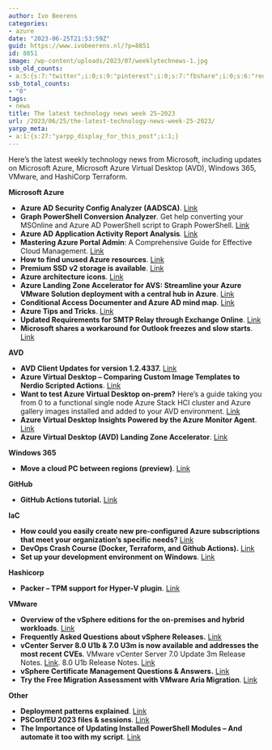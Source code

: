 ```yaml
---
author: Ivo Beerens
categories:
- azure
date: "2023-06-25T21:53:59Z"
guid: https://www.ivobeerens.nl/?p=8851
id: 8851
image: /wp-content/uploads/2023/07/weeklytechnews-1.jpg
ssb_old_counts:
- a:5:{s:7:"twitter";i:0;s:9:"pinterest";i:0;s:7:"fbshare";i:0;s:6:"reddit";i:0;s:6:"tumblr";N;}
ssb_total_counts:
- "0"
tags:
- news
title: The latest technology news week 25–2023
url: /2023/06/25/the-latest-technology-news-week-25-2023/
yarpp_meta:
- a:1:{s:27:"yarpp_display_for_this_post";i:1;}
---
```


Here’s the latest weekly technology news from Microsoft, including updates on Microsoft Azure, Microsoft Azure Virtual Desktop (AVD), Windows 365, VMware, and HashiCorp Terraform.

**Microsoft Azure**

- **Azure AD Security Config Analyzer (AADSCA)**. [Link](https://github.com/Cloud-Architekt/AzureAD-Attack-Defense/blob/main/AADSecurityConfigAnalyzer.md)
- **Graph PowerShell Conversion Analyzer**. Get help converting your MSOnline and Azure AD PowerShell script to Graph PowerShell. [Link](https://graphpowershell.merill.net/)
- **Azure AD Application Activity Report Analysis**. [Link](https://blog.sonnes.cloud/azure-ad-application-activity-report-analysis/)
- **Mastering Azure Portal Admin**: A Comprehensive Guide for Effective Cloud Management. [Link](https://techcommunity.microsoft.com/t5/educator-developer-blog/mastering-azure-portal-admin-a-comprehensive-guide-for-effective/ba-p/3800209?WT.mc_id=DT-MVP-5001664)
- **How to find unused Azure resources**. [Link](https://andrewmatveychuk.com/how-to-find-unused-or-orphan-resources-in-azure/)
- **Premium SSD v2 storage is available**. [Link](https://learn.microsoft.com/en-us/azure/virtual-machines/disks-types#premium-ssd-v2)
- **Azure architecture icons**. [Link](https://learn.microsoft.com/en-us/azure/architecture/icons/)
- **Azure Landing Zone Accelerator for AVS: Streamline your Azure VMware Solution deployment with a central hub in Azure**. [Link](https://techcommunity.microsoft.com/t5/itops-talk-blog/azure-landing-zone-accelerator-for-avs-using-a-central-hub-in/ba-p/3852334?WT.mc_id=DT-MVP-5001664)
- **Conditional Access Documenter and Azure AD mind map**. [Link](https://idpowertoys.com/)
- **Azure Tips and Tricks**. [Link](https://microsoft.github.io/AzureTipsAndTricks/)
- **Updated Requirements for SMTP Relay through Exchange Online**. [Link](https://techcommunity.microsoft.com/t5/exchange-team-blog/updated-requirements-for-smtp-relay-through-exchange-online/ba-p/3851357?WT.mc_id=DT-MVP-5001664)
- **Microsoft shares a workaround for Outlook freezes and slow starts**. [Link](https://www.bleepingcomputer.com/news/microsoft/microsoft-shares-workaround-for-outlook-freezes-slow-starts/)

**AVD**

- **AVD Client Updates for version 1.2.4337.** [Link](https://learn.microsoft.com/en-us/azure/virtual-desktop/whats-new-client-windows)
- **Azure Virtual Desktop – Comparing Custom Image Templates to Nerdio Scripted Actions**. [Link](https://www.linkedin.com/feed/update/urn:li:activity:7077195545009606656/?updateEntityUrn=urn%3Ali%3Afs_feedUpdate%3A%28V2%2Curn%3Ali%3Aactivity%3A7077195545009606656%29)
- **Want to test Azure Virtual Desktop on-prem?** Here’s a guide taking you from 0 to a functional single node Azure Stack HCI cluster and Azure gallery images installed and added to your AVD environment. [Link](https://virtualbrat.com/2023/06/20/want-to-test-azure-virtual-desktop-on-prem-heres-a-guide-taking-you-from-0-to-a-functional-single-node-azure-stack-hci-cluster-and-azure-gallery-images-installed-and-added-to-your-avd-environment/)
- **Azure Virtual Desktop Insights Powered by the Azure Monitor Agent**. [Link](https://azure.microsoft.com/en-us/updates/public-preview-azure-virtual-desktop-insights-powered-by-the-azure-monitor-agent/?utm_source=linkedin&utm_medium=social&utm_campaign=intelligink&utm_content=articles)
- **Azure Virtual Desktop (AVD) Landing Zone Accelerator**. [Link](https://github.com/Azure/avdaccelerator/tree/main)

**Windows 365**

- **Move a cloud PC between regions (preview)**. [Link](https://learn.microsoft.com/en-us/windows-365/enterprise/move-cloud-pc)

**GitHub**

- **GitHub Actions tutorial.** [Link](https://github.com/padok-team/github-actions-tutorial)

**IaC**

- **How could you easily create new pre-configured Azure subscriptions that meet your organization’s specific needs?** [Link](https://thecloudmarathoner.com/index.php/2023/06/22/how-could-you-easily-create-new-pre-configured-%f0%9f%9a%80-azure-subscriptions-that-meet-your-organizations-specific-needs-%e2%81%89-%f0%9f%a4%94/)
- **DevOps Crash Course (Docker, Terraform, and Github Actions).** [Link](https://www.youtube.com/watch?v=OXE2a8dqIAI)
- **Set up your development environment on Windows**. [Link](https://learn.microsoft.com/en-us/windows/dev-environment/)

**Hashicorp**

- **Packer – TPM support for Hyper-V plugin**. [Link](https://github.com/hashicorp/packer-plugin-hyperv/pull/56#issuecomment-1605809680)

**VMware**

- **Overview of the vSphere editions for the on-premises and hybrid workloads**. [Link](https://www.vmware.com/content/dam/digitalmarketing/vmware/en/pdf/docs/vmw-datasheet-vsphere-product-line-comparison.pdf)
- **Frequently Asked Questions about vSphere Releases.** [Link](https://core.vmware.com/resource/frequently-asked-questions-about-vsphere-releases)
- **vCenter Server 8.0 U1b &amp; 7.0 U3m is now available and addresses the most recent CVEs**. VMware vCenter Server 7.0 Update 3m Release Notes. [Link](https://docs.vmware.com/en/VMware-vSphere/7.0/rn/vsphere-vcenter-server-70u3m-release-notes/index.html). 8.0 U1b Release Notes. [Link](https://docs.vmware.com/en/VMware-vSphere/8.0/rn/vsphere-vcenter-server-80u1b-release-notes/index.html)
- **vSphere Certificate Management Questions &amp; Answers.** [Link](https://core.vmware.com/vsphere-certificate-management-questions-answers)
- **Try the Free Migration Assessment with VMware Aria Migration**. [Link](https://angrysysops.com/2023/06/21/try-the-free-migration-assessment-with-vmware-aria-migration/)

**Other**

- **Deployment patterns explained**. [Link](https://newsletter.techworld-with-milan.com/p/what-are-deployment-patterns)
- **PSConfEU 2023 files &amp; sessions**. [Link](https://github.com/Psconfeu/2023)
- **The Importance of Updating Installed PowerShell Modules – And automate it too with my script**. [Link](https://blog.sonnes.cloud/the-importance-of-updating-installed-powershell-modules-and-automate-it-too/)
